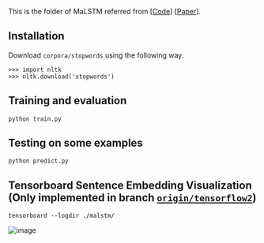 This is the folder of MaLSTM referred from [[Code](https://github.com/likejazz/Siamese-LSTM)] [[Paper](https://ojs.aaai.org/index.php/AAAI/article/view/10350)].

## Installation

Download `corpora/stopwords` using the following way.

```
>>> import nltk
>>> nltk.download('stopwords')
```

## Training and evaluation

`python train.py`

## Testing on some examples

`python predict.py`

## Tensorboard Sentence Embedding Visualization (Only implemented in branch [`origin/tensorflow2`](https://github.com/14H034160212/HHH-An-Online-Question-Answering-System-for-Medical-Questions/tree/tensorflow2))

`tensorboard --logdir ./malstm/`

![image](https://user-images.githubusercontent.com/23516191/223430710-36733d92-ec62-4c62-97b5-3bfd5d80667f.png)
